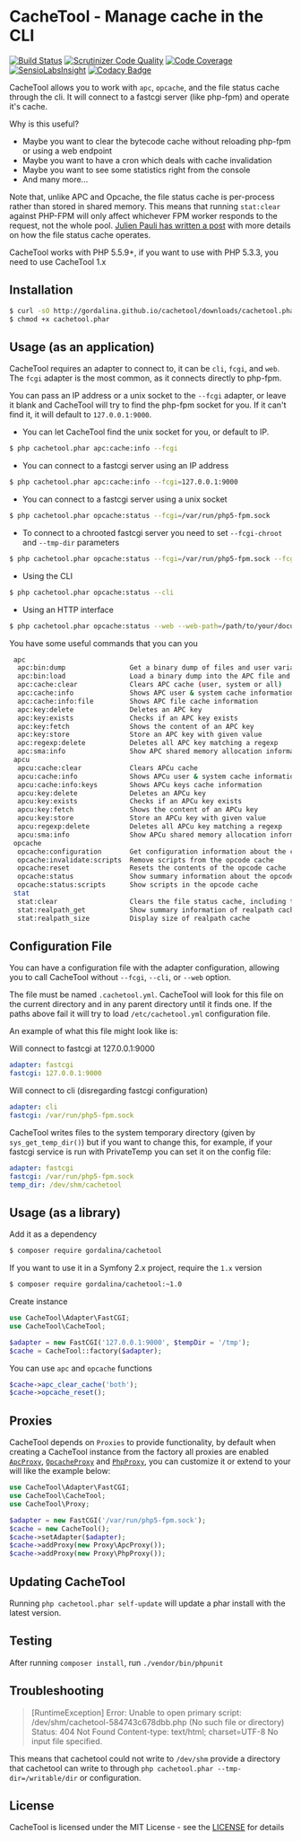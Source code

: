 CacheTool - Manage cache in the CLI
===================================

[![Build Status](https://img.shields.io/travis/gordalina/cachetool.svg)](https://travis-ci.org/gordalina/cachetool)
[![Scrutinizer Code Quality](https://img.shields.io/scrutinizer/g/gordalina/cachetool.svg)](https://scrutinizer-ci.com/g/gordalina/cachetool/?branch=master)
[![Code Coverage](https://img.shields.io/scrutinizer/coverage/g/gordalina/cachetool.svg)](https://scrutinizer-ci.com/g/gordalina/cachetool/?branch=master)
[![SensioLabsInsight](https://img.shields.io/sensiolabs/i/595c9feb-3f4d-473a-a575-81c7e97eb672.svg)](https://insight.sensiolabs.com/projects/595c9feb-3f4d-473a-a575-81c7e97eb672)
[![Codacy Badge](https://img.shields.io/codacy/2d4176f2526d4251a51b691249c4d3e1.svg)](https://www.codacy.com/app/gordalina/cachetool/dashboard)

CacheTool allows you to work with `apc`, `opcache`, and the file status cache through the cli.
It will connect to a fastcgi server (like php-fpm) and operate it's cache.

Why is this useful?
- Maybe you want to clear the bytecode cache without reloading php-fpm or using a web endpoint
- Maybe you want to have a cron which deals with cache invalidation
- Maybe you want to see some statistics right from the console
- And many more...

Note that, unlike APC and Opcache, the file status cache is per-process rather than stored in shared memory. This means that running `stat:clear` against PHP-FPM will only affect whichever FPM worker responds to the request, not the whole pool. [Julien Pauli has written a post](http://blog.jpauli.tech/2014/06/30/realpath-cache.html) with more details on how the file status cache operates.

CacheTool works with PHP 5.5.9+, if you want to use with PHP 5.3.3, you need to use CacheTool 1.x

Installation
------------

```sh
$ curl -sO http://gordalina.github.io/cachetool/downloads/cachetool.phar
$ chmod +x cachetool.phar
```

Usage (as an application)
-------------------------

CacheTool requires an adapter to connect to, it can be `cli`, `fcgi`, and `web`.
The `fcgi` adapter is the most common, as it connects directly to php-fpm.

You can pass an IP address or a unix socket to the `--fcgi` adapter, or leave it blank and CacheTool will try to find the php-fpm socket for you. If it can't find it, it will default to `127.0.0.1:9000`.

  * You can let CacheTool find the unix socket for you, or default to IP.

```sh
$ php cachetool.phar apc:cache:info --fcgi
```

  * You can connect to a fastcgi server using an IP address

```sh
$ php cachetool.phar apc:cache:info --fcgi=127.0.0.1:9000
```

  * You can connect to a fastcgi server using a unix socket

```sh
$ php cachetool.phar opcache:status --fcgi=/var/run/php5-fpm.sock
```

  * To connect to a chrooted fastcgi server you need to set `--fcgi-chroot` and `--tmp-dir` parameters

```sh
$ php cachetool.phar opcache:status --fcgi=/var/run/php5-fpm.sock --fcgi-chroot=/path/to/chroot --tmp-dir=/path/to/chroot/tmp
```

  * Using the CLI

```sh
$ php cachetool.phar opcache:status --cli
```

  * Using an HTTP interface

```sh
$ php cachetool.phar opcache:status --web --web-path=/path/to/your/document/root --web-url=http://url-to-your-document.root
```

You have some useful commands that you can you

```sh
 apc
  apc:bin:dump                Get a binary dump of files and user variables
  apc:bin:load                Load a binary dump into the APC file and user variables
  apc:cache:clear             Clears APC cache (user, system or all)
  apc:cache:info              Shows APC user & system cache information
  apc:cache:info:file         Shows APC file cache information
  apc:key:delete              Deletes an APC key
  apc:key:exists              Checks if an APC key exists
  apc:key:fetch               Shows the content of an APC key
  apc:key:store               Store an APC key with given value
  apc:regexp:delete           Deletes all APC key matching a regexp
  apc:sma:info                Show APC shared memory allocation information
 apcu
  apcu:cache:clear            Clears APCu cache
  apcu:cache:info             Shows APCu user & system cache information
  apcu:cache:info:keys        Shows APCu keys cache information
  apcu:key:delete             Deletes an APCu key
  apcu:key:exists             Checks if an APCu key exists
  apcu:key:fetch              Shows the content of an APCu key
  apcu:key:store              Store an APCu key with given value
  apcu:regexp:delete          Deletes all APCu key matching a regexp
  apcu:sma:info               Show APCu shared memory allocation information
 opcache
  opcache:configuration       Get configuration information about the cache
  opcache:invalidate:scripts  Remove scripts from the opcode cache
  opcache:reset               Resets the contents of the opcode cache
  opcache:status              Show summary information about the opcode cache
  opcache:status:scripts      Show scripts in the opcode cache
 stat
  stat:clear                  Clears the file status cache, including the realpath cache
  stat:realpath_get           Show summary information of realpath cache entries
  stat:realpath_size          Display size of realpath cache
```

Configuration File
------------------

You can have a configuration file with the adapter configuration, allowing you to
call CacheTool without `--fcgi`, `--cli`, or `--web` option.

The file must be named `.cachetool.yml`. CacheTool will look for this file on the
current directory and in any parent directory until it finds one.
If the paths above fail it will try to load `/etc/cachetool.yml` configuration file.

An example of what this file might look like is:

Will connect to fastcgi at 127.0.0.1:9000

```yml
adapter: fastcgi
fastcgi: 127.0.0.1:9000
```

Will connect to cli (disregarding fastcgi configuration)

```yml
adapter: cli
fastcgi: /var/run/php5-fpm.sock
```

CacheTool writes files to the system temporary directory (given by `sys_get_temp_dir()`)
but if you want to change this, for example, if your fastcgi service is run with PrivateTemp
you can set it on the config file:

```yml
adapter: fastcgi
fastcgi: /var/run/php5-fpm.sock
temp_dir: /dev/shm/cachetool
```

Usage (as a library)
--------------------

Add it as a dependency

```sh
$ composer require gordalina/cachetool
```

If you want to use it in a Symfony 2.x project, require the `1.x` version

```sh
$ composer require gordalina/cachetool:~1.0
```

Create instance

```php
use CacheTool\Adapter\FastCGI;
use CacheTool\CacheTool;

$adapter = new FastCGI('127.0.0.1:9000', $tempDir = '/tmp');
$cache = CacheTool::factory($adapter);
```

You can use `apc` and `opcache` functions

```php
$cache->apc_clear_cache('both');
$cache->opcache_reset();
```

Proxies
-------

CacheTool depends on `Proxies` to provide functionality, by default when creating a CacheTool instance from the factory
all proxies are enabled [`ApcProxy`](https://github.com/gordalina/cachetool/blob/master/src/CacheTool/Proxy/ApcProxy.php), [`OpcacheProxy`](https://github.com/gordalina/cachetool/blob/master/src/CacheTool/Proxy/OpcacheProxy.php) and [`PhpProxy`](https://github.com/gordalina/cachetool/blob/master/src/CacheTool/Proxy/PhpProxy.php), you can customize it or extend to your will like the example below:

```php
use CacheTool\Adapter\FastCGI;
use CacheTool\CacheTool;
use CacheTool\Proxy;

$adapter = new FastCGI('/var/run/php5-fpm.sock');
$cache = new CacheTool();
$cache->setAdapter($adapter);
$cache->addProxy(new Proxy\ApcProxy());
$cache->addProxy(new Proxy\PhpProxy());
```

Updating CacheTool
------------------

Running `php cachetool.phar self-update` will update a phar install with the latest version.

Testing
-------

After running `composer install`, run `./vendor/bin/phpunit`

Troubleshooting
---------------

> [RuntimeException]
> Error: Unable to open primary script: /dev/shm/cachetool-584743c678dbb.php (No such file or directory)
> Status: 404 Not Found
> Content-type: text/html; charset=UTF-8
> No input file specified.

This means that cachetool could not write to `/dev/shm` provide a directory that cachetool can write to through `php cachetool.phar --tmp-dir=/writable/dir` or configuration.

License
-------

CacheTool is licensed under the MIT License - see the [LICENSE](LICENSE) for details
